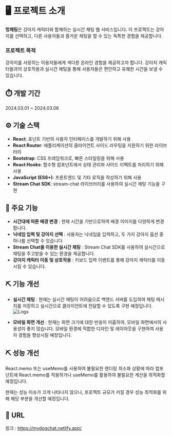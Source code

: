 # 🖥️ 프로젝트 소개
**멍채팅**은 강아지 캐릭터와 함께하는 실시간 채팅 웹 서비스입니다. 이 프로젝트는 강아지를 선택하고, 다른 사용자들과 즐거운 채팅을 할 수 있는 독특한 경험을 제공합니다.

### 프로젝트 목적
강아지를 사랑하는 이용자들에게 색다른 온라인 경험을 제공하고자 합니다. 강아지 캐릭터들과의 상호작용과 실시간 채팅을 통해 사용자들은 편안하고 유쾌한 시간을 보낼 수 있습니다.
 
## ⏱️ 개발 기간
2024.03.01 ~ 2024.03.06

## ⚙️ 기술 스택
- **React**: 포넌트 기반의 사용자 인터페이스를 개발하기 위해 사용
- **React Router**: 애플리케이션의 클라이언트 사이드 라우팅을 지원하기 위한 라이브러리
- **Bootstrap**: CSS 프레임워크로, 빠른 스타일링을 위해 사용
- **React Hooks**: 함수형 컴포넌트에서 상태 관리와 사이드 이펙트를 처리하기 위해 사용
- **JavaScript (ES6+)**: 프론트엔드 및 기타 로직을 작성하기 위해 사용
- **Stream Chat SDK**: stream-chat 라이브러리를 사용하여 실시간 채팅 기능을 구현

## 🚀 주요 기능
- **시간대에 따른 배경 변경** : 현재 시간을 기반으로하여 배경 이미지를 다양하게 변경합니다.
- **닉네임 입력 및 강아지 선택** : 사용자는 닉네임을 입력하고, 두 가지 강아지 옵션 중 하나를 선택할 수 있습니다.
- **Stream Chat을 이용한 실시간 채팅** : Stream Chat SDK를 사용하여 실시간으로 채팅을 주고받을 수 있는 환경을 제공합니다.
- **강아지 캐릭터 이동 및 상호작용** : 키보드 입력 이벤트를 통해 강아지 캐릭터를 이동시킬 수 있습니다.

## ⛏️ 기능 개선
- **실시간 채팅** : 현재는 실시간 채팅이 어려움으로 백엔드 서버를 도입하여 채팅 메시지를 저장하고 실시간으로 클라이언트에 전달할 수 있도록 구현 예정입니다.
  ![Logs](https://github.com/minseo1209/DogChat/assets/99171055/29a60bdf-c76b-42b7-8a05-c6044a1c4af7)

- **모바일 화면 개선** : 현재는 화면 크기에 대한 반응이 미흡하여, 모바일 화면에서의 사용성이 좋지 않습니다. 모바일 환경에 적합한 디자인 및 레이아웃을 구현하여 사용자 경험을 향상시킬 예정입니다.


## ⛏️ 성능 개선
React.memo 또는 useMemo를 사용하여 불필요한 렌더링 최소화
상황에 따라 컴포넌트에 React.memo를 적용하거나 useMemo를 활용하여 불필요한 계산을 최적화할 예정입니다.

현재는 성능 이슈가 크게 나타나지 않으나, 프로젝트 규모가 커질 경우 성능 최적화를 위해 해당 부분을 개선할 예정입니다.


## 🔗 URL
링크 : <https://mydogchat.netlify.app/>

